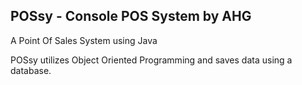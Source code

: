 ## POSsy - Console POS System by AHG

A Point Of Sales System using Java

POSsy utilizes Object Oriented Programming and saves data using a database.
